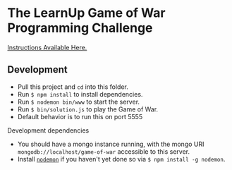# The LearnUp Game of War Programming Challenge

[Instructions Available Here.](https://docs.google.com/a/learnup.me/document/d/1kZ64Rqm0Nx8EMLoMjjUD789G_yTYCK8H6yWolXYJXlI/edit?usp=sharing)

## Development

* Pull this project and `cd` into this folder.
* Run `$ npm install` to install dependencies.
* Run `$ nodemon bin/www` to start the server.
* Run `$ bin/solution.js` to play the Game of War.
* Default behavior is to run this on port 5555

Development dependencies

* You should have a mongo instance running, with the mongo URI
  `mongodb://localhost/game-of-war` accessible to this server.
* Install [`nodemon`](https://www.npmjs.com/package/nodemon) if you haven't yet
  done so via `$ npm install -g nodemon`.
